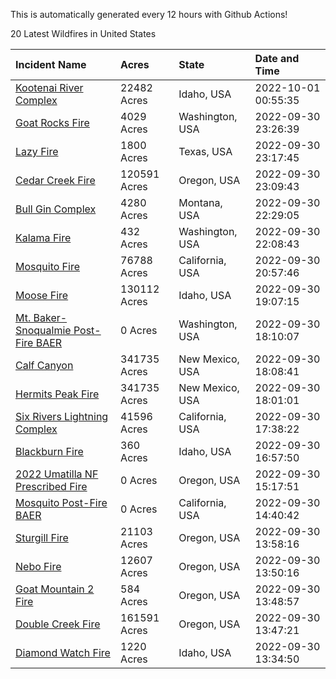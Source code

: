 This is automatically generated every 12 hours with Github Actions!

20 Latest Wildfires in United States

 | Incident Name | Acres | State | Date and Time |
|:---|:---|:---|:---|
| [Kootenai River Complex ](https://inciweb.nwcg.gov/incident/8378/) | 22482 Acres | Idaho, USA | 2022-10-01 00:55:35 |
| [Goat Rocks Fire](https://inciweb.nwcg.gov/incident/8415/) | 4029 Acres | Washington, USA | 2022-09-30 23:26:39 |
| [Lazy Fire](https://inciweb.nwcg.gov/incident/8431/) | 1800 Acres | Texas, USA | 2022-09-30 23:17:45 |
| [Cedar Creek Fire](https://inciweb.nwcg.gov/incident/8307/) | 120591 Acres | Oregon, USA | 2022-09-30 23:09:43 |
| [Bull Gin Complex](https://inciweb.nwcg.gov/incident/8381/) | 4280 Acres | Montana, USA | 2022-09-30 22:29:05 |
| [Kalama Fire](https://inciweb.nwcg.gov/incident/8420/) | 432 Acres | Washington, USA | 2022-09-30 22:08:43 |
| [Mosquito Fire](https://inciweb.nwcg.gov/incident/8398/) | 76788 Acres | California, USA | 2022-09-30 20:57:46 |
| [Moose Fire](https://inciweb.nwcg.gov/incident/8249/) | 130112 Acres | Idaho, USA | 2022-09-30 19:07:15 |
| [Mt. Baker-Snoqualmie Post-Fire BAER](https://inciweb.nwcg.gov/incident/8429/) | 0 Acres | Washington, USA | 2022-09-30 18:10:07 |
| [Calf Canyon](https://inciweb.nwcg.gov/incident/8069/) | 341735 Acres | New Mexico, USA | 2022-09-30 18:08:41 |
| [Hermits Peak Fire](https://inciweb.nwcg.gov/incident/8049/) | 341735 Acres | New Mexico, USA | 2022-09-30 18:01:01 |
| [Six Rivers Lightning Complex](https://inciweb.nwcg.gov/incident/8312/) | 41596 Acres | California, USA | 2022-09-30 17:38:22 |
| [Blackburn Fire](https://inciweb.nwcg.gov/incident/8351/) | 360 Acres | Idaho, USA | 2022-09-30 16:57:50 |
| [2022 Umatilla NF Prescribed Fire](https://inciweb.nwcg.gov/incident/5808/) | 0 Acres | Oregon, USA | 2022-09-30 15:17:51 |
| [Mosquito Post-Fire BAER](https://inciweb.nwcg.gov/incident/8430/) | 0 Acres | California, USA | 2022-09-30 14:40:42 |
| [Sturgill Fire](https://inciweb.nwcg.gov/incident/8364/) | 21103 Acres | Oregon, USA | 2022-09-30 13:58:16 |
| [Nebo Fire](https://inciweb.nwcg.gov/incident/8363/) | 12607 Acres | Oregon, USA | 2022-09-30 13:50:16 |
| [Goat Mountain 2 Fire](https://inciweb.nwcg.gov/incident/8380/) | 584 Acres | Oregon, USA | 2022-09-30 13:48:57 |
| [Double Creek Fire](https://inciweb.nwcg.gov/incident/8366/) | 161591 Acres | Oregon, USA | 2022-09-30 13:47:21 |
| [Diamond Watch Fire](https://inciweb.nwcg.gov/incident/8264/) | 1220 Acres | Idaho, USA | 2022-09-30 13:34:50 |
